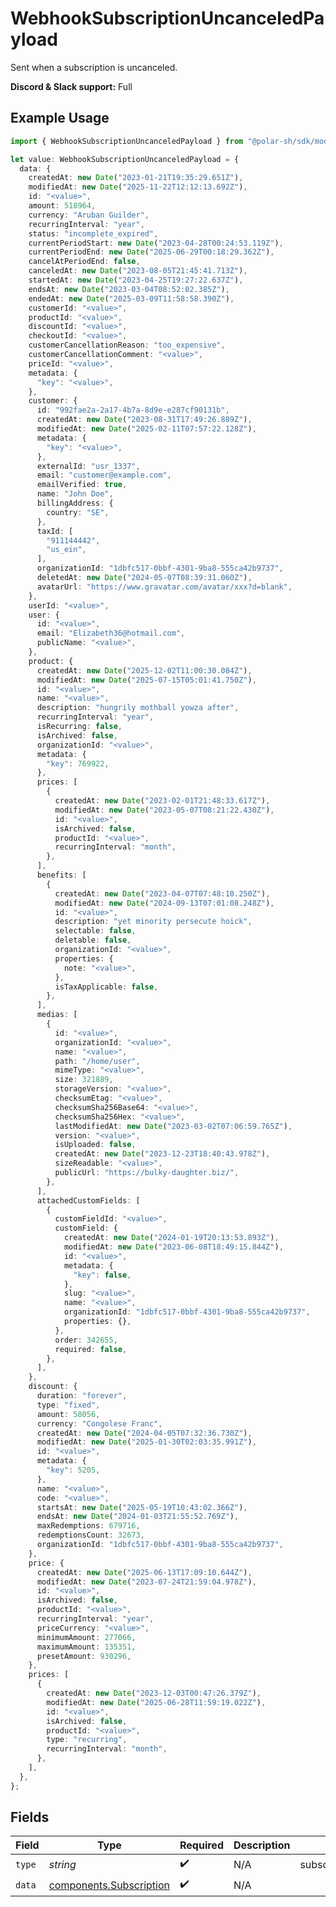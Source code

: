 # WebhookSubscriptionUncanceledPayload

Sent when a subscription is uncanceled.

**Discord & Slack support:** Full

## Example Usage

```typescript
import { WebhookSubscriptionUncanceledPayload } from "@polar-sh/sdk/models/components/webhooksubscriptionuncanceledpayload.js";

let value: WebhookSubscriptionUncanceledPayload = {
  data: {
    createdAt: new Date("2023-01-21T19:35:29.651Z"),
    modifiedAt: new Date("2025-11-22T12:12:13.692Z"),
    id: "<value>",
    amount: 518964,
    currency: "Aruban Guilder",
    recurringInterval: "year",
    status: "incomplete_expired",
    currentPeriodStart: new Date("2023-04-28T00:24:53.119Z"),
    currentPeriodEnd: new Date("2025-06-29T00:18:29.362Z"),
    cancelAtPeriodEnd: false,
    canceledAt: new Date("2023-08-05T21:45:41.713Z"),
    startedAt: new Date("2023-04-25T19:27:22.637Z"),
    endsAt: new Date("2023-03-04T08:52:02.385Z"),
    endedAt: new Date("2025-03-09T11:58:58.390Z"),
    customerId: "<value>",
    productId: "<value>",
    discountId: "<value>",
    checkoutId: "<value>",
    customerCancellationReason: "too_expensive",
    customerCancellationComment: "<value>",
    priceId: "<value>",
    metadata: {
      "key": "<value>",
    },
    customer: {
      id: "992fae2a-2a17-4b7a-8d9e-e287cf90131b",
      createdAt: new Date("2023-08-31T17:49:26.889Z"),
      modifiedAt: new Date("2025-02-11T07:57:22.128Z"),
      metadata: {
        "key": "<value>",
      },
      externalId: "usr_1337",
      email: "customer@example.com",
      emailVerified: true,
      name: "John Doe",
      billingAddress: {
        country: "SE",
      },
      taxId: [
        "911144442",
        "us_ein",
      ],
      organizationId: "1dbfc517-0bbf-4301-9ba8-555ca42b9737",
      deletedAt: new Date("2024-05-07T08:39:31.060Z"),
      avatarUrl: "https://www.gravatar.com/avatar/xxx?d=blank",
    },
    userId: "<value>",
    user: {
      id: "<value>",
      email: "Elizabeth36@hotmail.com",
      publicName: "<value>",
    },
    product: {
      createdAt: new Date("2025-12-02T11:00:30.084Z"),
      modifiedAt: new Date("2025-07-15T05:01:41.750Z"),
      id: "<value>",
      name: "<value>",
      description: "hungrily mothball yowza after",
      recurringInterval: "year",
      isRecurring: false,
      isArchived: false,
      organizationId: "<value>",
      metadata: {
        "key": 769922,
      },
      prices: [
        {
          createdAt: new Date("2023-02-01T21:48:33.617Z"),
          modifiedAt: new Date("2023-05-07T08:21:22.430Z"),
          id: "<value>",
          isArchived: false,
          productId: "<value>",
          recurringInterval: "month",
        },
      ],
      benefits: [
        {
          createdAt: new Date("2023-04-07T07:48:10.250Z"),
          modifiedAt: new Date("2024-09-13T07:01:08.248Z"),
          id: "<value>",
          description: "yet minority persecute hoick",
          selectable: false,
          deletable: false,
          organizationId: "<value>",
          properties: {
            note: "<value>",
          },
          isTaxApplicable: false,
        },
      ],
      medias: [
        {
          id: "<value>",
          organizationId: "<value>",
          name: "<value>",
          path: "/home/user",
          mimeType: "<value>",
          size: 321889,
          storageVersion: "<value>",
          checksumEtag: "<value>",
          checksumSha256Base64: "<value>",
          checksumSha256Hex: "<value>",
          lastModifiedAt: new Date("2023-03-02T07:06:59.765Z"),
          version: "<value>",
          isUploaded: false,
          createdAt: new Date("2023-12-23T18:40:43.978Z"),
          sizeReadable: "<value>",
          publicUrl: "https://bulky-daughter.biz/",
        },
      ],
      attachedCustomFields: [
        {
          customFieldId: "<value>",
          customField: {
            createdAt: new Date("2024-01-19T20:13:53.893Z"),
            modifiedAt: new Date("2023-06-08T18:49:15.844Z"),
            id: "<value>",
            metadata: {
              "key": false,
            },
            slug: "<value>",
            name: "<value>",
            organizationId: "1dbfc517-0bbf-4301-9ba8-555ca42b9737",
            properties: {},
          },
          order: 342655,
          required: false,
        },
      ],
    },
    discount: {
      duration: "forever",
      type: "fixed",
      amount: 58056,
      currency: "Congolese Franc",
      createdAt: new Date("2024-04-05T07:32:36.730Z"),
      modifiedAt: new Date("2025-01-30T02:03:35.991Z"),
      id: "<value>",
      metadata: {
        "key": 5205,
      },
      name: "<value>",
      code: "<value>",
      startsAt: new Date("2025-05-19T10:43:02.366Z"),
      endsAt: new Date("2024-01-03T21:55:52.769Z"),
      maxRedemptions: 679716,
      redemptionsCount: 32673,
      organizationId: "1dbfc517-0bbf-4301-9ba8-555ca42b9737",
    },
    price: {
      createdAt: new Date("2025-06-13T17:09:10.644Z"),
      modifiedAt: new Date("2023-07-24T21:59:04.978Z"),
      id: "<value>",
      isArchived: false,
      productId: "<value>",
      recurringInterval: "year",
      priceCurrency: "<value>",
      minimumAmount: 277066,
      maximumAmount: 135351,
      presetAmount: 930296,
    },
    prices: [
      {
        createdAt: new Date("2023-12-03T00:47:26.379Z"),
        modifiedAt: new Date("2025-06-28T11:59:19.022Z"),
        id: "<value>",
        isArchived: false,
        productId: "<value>",
        type: "recurring",
        recurringInterval: "month",
      },
    ],
  },
};
```

## Fields

| Field                                                              | Type                                                               | Required                                                           | Description                                                        | Example                                                            |
| ------------------------------------------------------------------ | ------------------------------------------------------------------ | ------------------------------------------------------------------ | ------------------------------------------------------------------ | ------------------------------------------------------------------ |
| `type`                                                             | *string*                                                           | :heavy_check_mark:                                                 | N/A                                                                | subscription.uncanceled                                            |
| `data`                                                             | [components.Subscription](../../models/components/subscription.md) | :heavy_check_mark:                                                 | N/A                                                                |                                                                    |